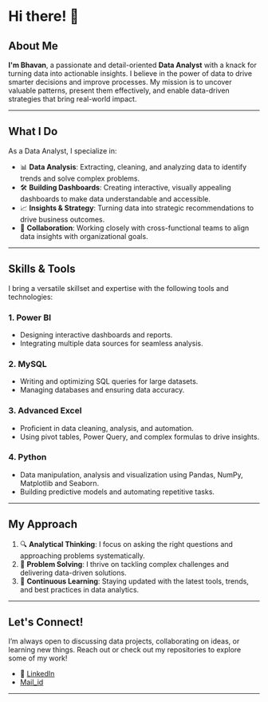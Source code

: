 # Hi there! 👋


## About Me  

**I'm Bhavan**, a passionate and detail-oriented **Data Analyst** with a knack for turning data into actionable insights. I believe in the power of data to drive smarter decisions and improve processes. My mission is to uncover valuable patterns, present them effectively, and enable data-driven strategies that bring real-world impact.

---

## What I Do  

As a Data Analyst, I specialize in:  
- 📊 **Data Analysis**: Extracting, cleaning, and analyzing data to identify trends and solve complex problems.  
- 🛠️ **Building Dashboards**: Creating interactive, visually appealing dashboards to make data understandable and accessible.  
- 📈 **Insights & Strategy**: Turning data into strategic recommendations to drive business outcomes.  
- 🤝 **Collaboration**: Working closely with cross-functional teams to align data insights with organizational goals.

---

## Skills & Tools  

I bring a versatile skillset and expertise with the following tools and technologies:  

### 1. **Power BI**  
- Designing interactive dashboards and reports.  
- Integrating multiple data sources for seamless analysis.  

### 2. **MySQL**  
- Writing and optimizing SQL queries for large datasets.  
- Managing databases and ensuring data accuracy.  

### 3. **Advanced Excel**  
- Proficient in data cleaning, analysis, and automation.
- Using pivot tables, Power Query, and complex formulas to drive insights.

### 4. **Python**  
- Data manipulation, analysis and visualization using Pandas, NumPy, Matplotlib and Seaborn.  
- Building predictive models and automating repetitive tasks.  

---

## My Approach  

1. 🔍 **Analytical Thinking**: I focus on asking the right questions and approaching problems systematically.  
2. 🧩 **Problem Solving**: I thrive on tackling complex challenges and delivering data-driven solutions.  
3. 🚀 **Continuous Learning**: Staying updated with the latest tools, trends, and best practices in data analytics.  

---

## Let's Connect!  

I’m always open to discussing data projects, collaborating on ideas, or learning new things. Reach out or check out my repositories to explore some of my work!  
  
- 💼 [LinkedIn](https://www.linkedin.com/in/bhavan-s-071644301)  
- [Mail_id]([bhavan.2603@gmail.com](url))

---



